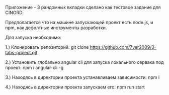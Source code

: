 Приложение - 3 рандомных вкладки сделано как тестовое задание для CINORD.

Предполагается что на машине запускающей проект есть node.js, и npm, как дефолтные инструменты разработки.

Для запуска необходимо:

1.) Клонировать репозиторий: git clone https://github.com/7ver2009/3-tabs-project.git

2.) Установить глобально angular cli для запуска локального сервака под проект: npm i angular-cli -g

3.) Находясь в директории проекта устанавливаем зависимости: npm i 

4.) Находясь в директории проекта запускаем его: npm run start